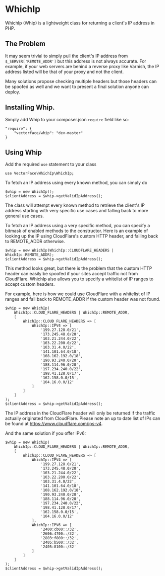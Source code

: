 # WhichIp

WhichIp (Whip) is a lightweight class for returning a client's IP address in PHP.

## The Problem

It may seem trivial to simply pull the client's IP address from
`$_SERVER['REMOTE_ADDR']` but this address is not always accurate. For example,
if your web servers are behind a reverse proxy like Varnish, the IP address
listed will be that of your proxy and not the client.

Many solutions propose checking multiple headers but those headers can be
spoofed as well and we want to present a final solution anyone can deploy.

## Installing Whip.

Simply add Whip to your composer.json `require` field like so:

    "require": {
        "vectorface/whip": "dev-master"
    }

## Using Whip

Add the required `use` statement to your class

    use VectorFace\WhichIp\WhichIp;

To fetch an IP address using every known method, you can simply do

    $whip = new WhichIp();
    $clientAddress = $whip->getValidIpAddress();

The class will attempt every known method to retrieve the client's IP address
starting with very specific use cases and falling back to more general use cases.

To fetch an IP address using a very specific method, you can specify a bitmask
of enabled methods to the constructor. Here is an example of looking up the IP
using CloudFlare's custom HTTP header, and falling back to REMOTE_ADDR otherwise.

    $whip = new WhichIp(WhichIp::CLOUDFLARE_HEADERS | WhichIp::REMOTE_ADDR);
    $clientAddress = $whip->getValidIpAddress();

This method looks great, but there is the problem that the custom HTTP header
can easily be spoofed if your sites accept traffic not from CloudFlare. WhichIp
also allows you to specify a whitelist of IP ranges to accept custom headers.

For example, here is how we could use CloudFlare with a whitelist of IP ranges
and fall back to REMOTE_ADDR if the custom header was not found.

    $whip = new WhichIp(
        WhichIp::CLOUD_FLARE_HEADERS | WhichIp::REMOTE_ADDR,
        [
            WhichIp::CLOUD_FLARE_HEADERS => [
                WhichIp::IPV4 => [
                    '199.27.128.0/21',
                    '173.245.48.0/20',
                    '103.21.244.0/22',
                    '103.22.200.0/22',
                    '103.31.4.0/22',
                    '141.101.64.0/18',
                    '108.162.192.0/18',
                    '190.93.240.0/20',
                    '188.114.96.0/20',
                    '197.234.240.0/22',
                    '198.41.128.0/17',
                    '162.158.0.0/15',
                    '104.16.0.0/12'
                ]
            ]
        ]
    );
    $clientAddress = $whip->getValidIpAddress();

The IP address in the CloudFlare header will only be returned if the traffic
actually originated from CloudFlare. Please note an up to date list of IPs
can be found at https://www.cloudflare.com/ips-v4.

And the same solution if you offer IPv6:

    $whip = new WhichIp(
        WhichIp::CLOUD_FLARE_HEADERS | WhichIp::REMOTE_ADDR,
        [
            WhichIp::CLOUD_FLARE_HEADERS => [
                WhichIp::IPV4 => [
                    '199.27.128.0/21',
                    '173.245.48.0/20',
                    '103.21.244.0/22',
                    '103.22.200.0/22',
                    '103.31.4.0/22',
                    '141.101.64.0/18',
                    '108.162.192.0/18',
                    '190.93.240.0/20',
                    '188.114.96.0/20',
                    '197.234.240.0/22',
                    '198.41.128.0/17',
                    '162.158.0.0/15',
                    '104.16.0.0/12'
                ],
                WhichIp::IPV6 => [
                    '2400:cb00::/32',
                    '2606:4700::/32',
                    '2803:f800::/32',
                    '2405:b500::/32',
                    '2405:8100::/32'
                ]
            ]
        ]
    );
    $clientAddress = $whip->getValidIpAddress();